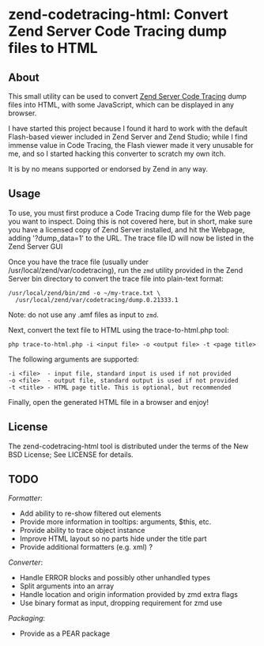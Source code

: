zend-codetracing-html: Convert Zend Server Code Tracing dump files to HTML
===============================================================================

About
-----
This small utility can be used to convert 
[Zend Server Code Tracing](http://www.zend.com/en/products/server/zend-server-code-tracing)
dump files into HTML, with some JavaScript, which can be displayed in any browser.

I have started this project because I found it hard to work with the default 
Flash-based viewer included in Zend Server and Zend Studio; while I find 
immense value in Code Tracing, the Flash viewer made it very unusable for me,
and so I started hacking this converter to scratch my own itch. 

It is by no means supported or endorsed by Zend in any way.


Usage
-----
To use, you must first produce a Code Tracing dump file for the Web page you
want to inspect. Doing this is not covered here, but in short, make sure you 
have a licensed copy of Zend Server installed, and hit the Webpage, adding 
'?dump\_data=1' to the URL. The trace file ID will now be listed in the Zend
Server GUI

Once you have the trace file (usually under /usr/local/zend/var/codetracing),
run the `zmd` utility provided in the Zend Server bin directory to convert
the trace file into plain-text format: 

    /usr/local/zend/bin/zmd -o ~/my-trace.txt \
      /usr/local/zend/var/codetracing/dump.0.21333.1

Note: do not use any .amf files as input to `zmd`. 

Next, convert the text file to HTML using the trace-to-html.php tool:

    php trace-to-html.php -i <input file> -o <output file> -t <page title>

The following arguments are supported:

    -i <file>  - input file, standard input is used if not provided
    -o <file>  - output file, standard output is used if not provided
    -t <title> - HTML page title. This is optional, but recommended

Finally, open the generated HTML file in a browser and enjoy!


License
-------
The zend-codetracing-html tool is distributed under the terms of the New BSD
License; See LICENSE for details. 




TODO
----

*Formatter*:

- Add ability to re-show filtered out elements
- Provide more information in tooltips: arguments, $this, etc.
- Provide ability to trace object instance 
- Improve HTML layout so no parts hide under the title part
- Provide additional formatters (e.g. xml) ?

*Converter*: 

- Handle ERROR blocks and possibly other unhandled types
- Split arguments into an array
- Handle location and origin information provided by zmd extra flags
- Use binary format as input, dropping requirement for zmd use

*Packaging*:

- Provide as a PEAR package

